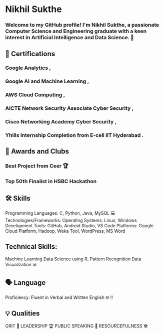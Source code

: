 # Nikhil Sukthe 

### Welcome to my GitHub profile! I'm Nikhil Sukthe, a passionate Computer Science and Engineering graduate with a keen interest in Artificial Intelligence and Data Science. 🚀


## 📜 Certifications

### Google Analytics ,
### Google AI and Machine Learning ,
### AWS Cloud Computing ,
### AICTE Network Security Associate Cyber Security ,
### Cisco Networking Academy Cyber Security ,
### Yhills Internship Completion from E-cell IIT Hyderabad .

## 🏅 Awards and Clubs

### Best Project from Ceer 🏆
### Top 50th Finalist in HSBC Hackathon

## 🛠 Skills

Programming Languages: C, Python, Java, MySQL 💻
Technologies/Frameworks:
Operating Systems: Linux, Windows
Development Tools: GitHub, Android Studio, VS Code
Platforms: Google Cloud Platform, Hadoop, Weka Tool, WordPress, MS Word

## Technical Skills:
Machine Learning
Data Science using R, Pattern Recognition
Data Visualization 📊

## 🗣 Language

Proficiency: Fluent in Verbal and Written English 🌐 !!

## 💡 Qualities

GRIT 💪
LEADERSHIP 🏆
PUBLIC SPEAKING 🎤
RESOURCEFULNESS 🛠

